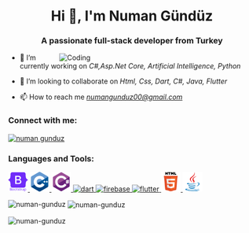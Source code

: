 <h1 align="center">Hi 👋, I'm Numan Gündüz</h1>
<h3 align="center">A passionate full-stack developer from Turkey</h3>
<img align="right" alt="Coding" width="400" src="https://res.cloudinary.com/practicaldev/image/fetch/s--O0u1bNHs--/c_limit%2Cf_auto%2Cfl_progressive%2Cq_66%2Cw_880/https://miro.medium.com/max/1400/0%2APXf5ge7QCN9Ga_CL.gif">

- 🔭 I’m currently working on *C#,Asp.Net Core, Artificial Intelligence, Python*

- 👯 I’m looking to collaborate on *Html, Css, Dart, C#, Java, Flutter*

- 📫 How to reach me *numangunduz00@gmail.com*

<h3 align="left">Connect with me:</h3>
<p align="left">
<a href="https://linkedin.com/in/numan-gunduz" target="blank"><img align="center" src="https://raw.githubusercontent.com/rahuldkjain/github-profile-readme-generator/master/src/images/icons/Social/linked-in-alt.svg" alt="numan gunduz" height="30" width="40" /></a>
</p>

<h3 align="left">Languages and Tools:</h3>
<p align="left"> 
  <a href="https://getbootstrap.com" target="_blank" rel="noreferrer"> 
    <img src="https://raw.githubusercontent.com/devicons/devicon/master/icons/bootstrap/bootstrap-plain-wordmark.svg" alt="bootstrap" width="40" height="40"/> 
  </a> 
  <a href="https://www.w3schools.com/cpp/" target="_blank" rel="noreferrer"> 
    <img src="https://raw.githubusercontent.com/devicons/devicon/master/icons/cplusplus/cplusplus-original.svg" alt="cplusplus" width="40" height="40"/> 
  </a> 
  <a href="https://www.w3schools.com/cs/" target="_blank" rel="noreferrer"> 
    <img src="https://raw.githubusercontent.com/devicons/devicon/master/icons/csharp/csharp-original.svg" alt="csharp" width="40" height="40"/> 
  </a> 
  <a href="https://dart.dev" target="_blank" rel="noreferrer"> 
    <img src="https://www.vectorlogo.zone/logos/dartlang/dartlang-icon.svg" alt="dart" width="40" height="40"/> 
  </a> 
  <a href="https://firebase.google.com/" target="_blank" rel="noreferrer"> 
    <img src="https://www.vectorlogo.zone/logos/firebase/firebase-icon.svg" alt="firebase" width="40" height="40"/> 
  </a> 
  <a href="https://flutter.dev" target="_blank" rel="noreferrer"> 
    <img src="https://www.vectorlogo.zone/logos/flutterio/flutterio-icon.svg" alt="flutter" width="40" height="40"/> 
  </a> 
  <a href="https://www.w3.org/html/" target="_blank" rel="noreferrer"> 
    <img src="https://raw.githubusercontent.com/devicons/devicon/master/icons/html5/html5-original-wordmark.svg" alt="html5" width="40" height="40"/> 
  </a> 
  <a href="https://www.java.com" target="_blank" rel="noreferrer"> 
    <img src="https://raw.githubusercontent.com/devicons/devicon/master/icons/java/java-original.svg" alt="java" width="40" height="40"/> 
  </a> 
</p>

<p><img align="left" src="https://github-readme-stats.vercel.app/api/top-langs?username=numan-gunduz&show_icons=true&locale=en&layout=compact" alt="numan-gunduz" /></p>

<p>&nbsp;<img align="center" src="https://github-readme-stats.vercel.app/api?username=numan-gunduz&show_icons=true&locale=en" alt="numan-gunduz" /></p>

<p><img align="center" src="https://github-readme-streak-stats.herokuapp.com/?user=numan-gunduz&" alt="numan-gunduz" /></p>
